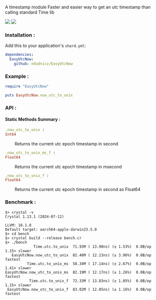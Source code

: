 A timestamp module
Faster and easier way to get an utc timestamp than calling standard Time lib

![](https://img.shields.io/badge/version-1.0.0-blue.svg?style=for-the-badge)
![](https://img.shields.io/badge/crystal--lang-1.13.1-black.svg?style=for-the-badge)

### Installation :
Add this to your application's `shard.yml`:
```yaml
dependencies:
  EasyUtcNow:
    github: ndudnicz/EasyUtcNow
```

### Example :
```ruby
require "EasyUtcNow"

puts EasyUtcNow.now_utc_to_unix
```

### API :
#### Static Methods Summary :

```ruby
.now_utc_to_unix :
Int64
```
&nbsp;&nbsp;&nbsp;&nbsp;&nbsp;&nbsp;&nbsp;&nbsp;Returns the current utc epoch timestamp in second

```ruby
.now_utc_to_unix_ms_f :
Float64
```
&nbsp;&nbsp;&nbsp;&nbsp;&nbsp;&nbsp;&nbsp;&nbsp;Returns the current utc epoch timestamp in msecond

```ruby
.now_utc_to_unix_f :
Float64
```
&nbsp;&nbsp;&nbsp;&nbsp;&nbsp;&nbsp;&nbsp;&nbsp;Returns the current utc epoch timestamp in second as Float64

### Benchmark :
```shell
$> crystal -v
Crystal 1.13.1 (2024-07-12)

LLVM: 18.1.8
Default target: aarch64-apple-darwin23.5.0
$> cd bench
$> crystal build --release bench.cr
$> ./bench
             Time.utc.to_unix  71.93M ( 13.90ns) (± 1.53%)  0.0B/op   1.15× slower
   EasyUtcNow.now_utc_to_unix  82.46M ( 12.13ns) (± 3.96%)  0.0B/op        fastest
          Time.utc.to_unix_ms  58.34M ( 17.14ns) (± 2.67%)  0.0B/op   1.41× slower
EasyUtcNow.now_utc_to_unix_ms  82.19M ( 12.17ns) (± 1.26%)  0.0B/op        fastest
           Time.utc.to_unix_f  72.33M ( 13.83ns) (± 1.05%)  0.0B/op   1.15× slower
 EasyUtcNow.now_utc_to_unix_f  83.02M ( 12.05ns) (± 1.16%)  0.0B/op        fastest
```
